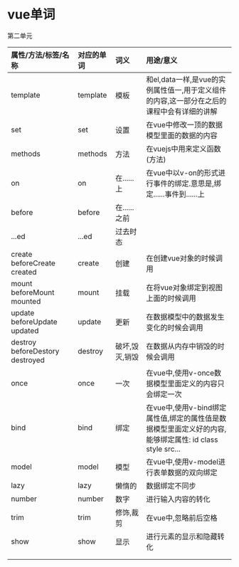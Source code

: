 # vue单词

第二单元

| 属性/方法/标签/名称 | 对应的单词 | 词义 | 用途/意义 |
| :--- | :--- | :--- | :--- |
| template | template | 模板 | 和el,data一样,是vue的实例属性值一,用于定义组件的内容,这一部分在之后的课程中会有详细的讲解 |
| set | set | 设置 | 在vue中修改一顶的数据模型里面的数据的内容 |
| methods | methods | 方法 | 在vuejs中用来定义函数\(方法\) |
| on | on | 在......上 | 在vue中以v-on的形式进行事件的绑定.意思是,绑定......事件到......上 |
| before | before | 在......之前 |  |
| ...ed | ...ed | 过去时态 |  |
| create    beforeCreate created | create | 创建 | 在创建vue对象的时候调用 |
| mount  beforeMount  mounted | mount | 挂载 | 在将vue对象绑定到视图上面的时候调用 |
| update  beforeUpdate updated | update | 更新 | 在数据模型中的数据发生变化的时候会调用 |
| destroy  beforeDestory destroyed | destroy | 破坏,毁灭,销毁 | 在数据从内存中销毁的时候会调用 |
| once | once | 一次 | 在vue中,使用v-once数据模型里面定义的内容只会绑定一次 |
| bind | bind | 绑定 | 在vue中,使用v-bind绑定属性值,绑定的属性值是数据模型里面定义好的内容,能够绑定属性: id  class  style  src... |
| model | model | 模型 | 在vue中,使用v-model进行表单数据的双向绑定 |
| lazy | lazy | 懒惰的 | 数据绑定不同步 |
| number | number | 数字 | 进行输入内容的转化 |
| trim | trim | 修饰,裁剪 | 在vue中,忽略前后空格 |
| show | show | 显示 | 进行元素的显示和隐藏转化 |
|  |  |  |  |
|  |  |  |  |



